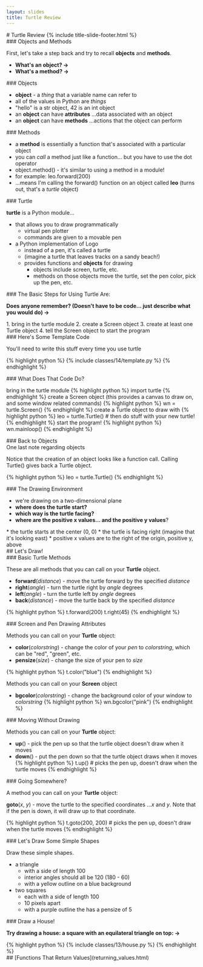 ```yaml
---
layout: slides
title: Turtle Review 
---
```

<section markdown="block" class="title-slide">
# Turtle Review
{% include title-slide-footer.html %}
</section>

<section markdown="block">
### Objects and Methods

First, let's take a step back and try to recall __objects__ and __methods__.

* __What's an object? &rarr;__
* __What's a method? &rarr;__
</section>

<section markdown="block">
### Objects

* __object__ - a _thing_ that a variable name can refer to
* all of the values in Python are _things_
* "hello" is a str object, 42 is an int object
* an __object__ can have __attributes__ ...data associated with an object
* an __object__ can have __methods__ ...actions that the object can perform
</section>

<section markdown="block">
### Methods

* a __method__ is essentially a function that's associated with a particular object
* you can _call_ a method just like a function... but you have to use the dot operator
* object.method() - it's similar to using a method in a module!
* for example: leo.forward(200) 
* ...means I'm calling the forward() function on an object called __leo__ (turns out, that's a _turtle_ object)

</section>

<section markdown="block">
### Turtle 

__turtle__ is a Python module...

* that allows you to draw programmatically
	* virtual pen plotter
	* commands are given to a movable pen
* a Python implementation of Logo
	* instead of a pen, it's called a turtle
	* (imagine a turtle that leaves tracks on a sandy beach!)
	* provides functions and __objects__ for drawing
		* objects include screen, turtle, etc.
		* methods on those objects move the turtle, set the pen color, pick up the pen, etc.
</section>

<section markdown="block">
### The Basic Steps for Using Turtle Are:

__Does anyone remember? (Doesn't have to be code... just describe what you would do) &rarr;__

<div class="incremental" markdown="block">
1. bring in the turtle module
2. create a Screen object
3. create at least one Turtle object 
4. tell the Screen object to start the program
</div>
</section>

<section markdown="block">
### Here's Some Template Code

You'll need to write this stuff every time you use turtle

{% highlight python %}
{% include classes/14/template.py %}
{% endhighlight %}
</section>

<section markdown="block">
### What Does That Code Do?

bring in the turtle module
{% highlight python %}
import turtle
{% endhighlight %}
create a Screen object (this provides a canvas to draw on, and some window related commands)
{% highlight python %}
wn = turtle.Screen()
{% endhighlight %}
create a Turtle object to draw with
{% highlight python %}
leo = turtle.Turtle() # then do stuff with your new turtle!
{% endhighlight %}
start the program!
{% highlight python %}
wn.mainloop()
{% endhighlight %}
</section>

<section markdown="block">
### Back to Objects
<aside>One last note regarding objects</aside>

Notice that the creation of an object looks like a function call.  Calling Turtle() gives back a Turtle object.

{% highlight python %}
leo = turtle.Turtle() 
{% endhighlight %}

</section>

<section markdown="block">
### The Drawing Environment

* we're drawing on a two-dimensional plane
* __where does the turtle start?__
* __which way is the turtle facing?__
* __where are the positive x values... and the positive y values__?

<div class="incremental" markdown="block">
* the turtle starts at the center (0, 0)
* the turtle is facing right (imagine that it's looking east)
* positive x values are to the right of the origin, positive y, above
</div>
</section>

<section markdown="block">
## Let's Draw!
</section>

<section markdown="block">
### Basic Turtle Methods

These are all methods that you can call on your __Turtle__ object.

* __forward__(_distance_) - move the turtle forward by the specified _distance_
* __right__(_angle_) - turn the turtle right by _angle_ degrees
* __left__(_angle_) - turn the turtle left by _angle_ degrees
* __back__(_distance_) - move the turtle back by the specified _distance_

{% highlight python %}
t.forward(200)
t.right(45)
{% endhighlight %}
</section>

<section markdown="block">
### Screen and Pen Drawing Attributes

Methods you can call on your __Turtle__ object:

* __color__(_colorstring_) - change the color of your _pen_ to _colorstring_, which can be "red", "green", etc.
* __pensize__(_size_) - change the size of your pen to _size_

{% highlight python %}
t.color("blue")
{% endhighlight %}

Methods you can call on your __Screen__ object

* __bgcolor__(_colorstring_) - change the background color of your window to _colorstring_
{% highlight python %}
wn.bgcolor("pink")
{% endhighlight %}
</section>

<section markdown="block">
### Moving Without Drawing

Methods you can call on your __Turtle__ object:

* __up__() - pick the pen up so that the turtle object doesn't draw when it moves
* __down__() - put the pen down so that the turtle object draws when it moves
{% highlight python %}
t.up()  # picks the pen up, doesn't draw when the turtle moves
{% endhighlight %}
</section>


<section markdown="block">
### Going Somewhere?

A method you can call on your __Turtle__ object:

__goto__(_x_, _y_) - move the turtle to the specified coordinates ..._x_ and _y_.  Note that if the pen is down, it will draw up to that coordinate.

{% highlight python %}
t.goto(200, 200)  # picks the pen up, doesn't draw when the turtle moves
{% endhighlight %}
</section>

<section markdown="block">
### Let's Draw Some Simple Shapes 

Draw these simple shapes.  

* a triangle
	* with a side of length 100
	* interior angles should all be 120 (180 - 60)
	* with a yellow outline on a blue background
* two squares
	* each with a side of length 100
	* 10 pixels apart
	* with a purple outline the has a pensize of 5

</section>


<section markdown="block">
### Draw a House!

__Try drawing a house: a square with an equilateral triangle on top: &rarr;__

<div class="incremental" markdown="block">
{% highlight python %}
{% include classes/13/house.py %}
{% endhighlight %}
</div>
</section>


<section markdown="block">
## [Functions That Return Values](returning_values.html)
</section>


